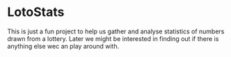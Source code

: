 # LotoStats

This is just a fun project to help us gather and analyse statistics of numbers drawn from a lottery. Later we might be interested in finding out if there is anything else wec an play around with.
